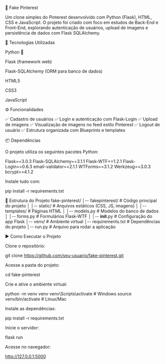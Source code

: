 📌 Fake Pinterest

Um clone simples do Pinterest desenvolvido com Python (Flask), HTML, CSS e JavaScript.
O projeto foi criado com foco em estudos de Back-End e Front-End, explorando autenticação de usuários, upload de imagens e persistência de dados com Flask SQLAlchemy.

🚀 Tecnologias Utilizadas

Python 🐍

Flask (framework web)

Flask-SQLAlchemy (ORM para banco de dados)

HTML5

CSS3

JavaScript

⚙️ Funcionalidades

✅ Cadastro de usuários
✅ Login e autenticação com Flask-Login
✅ Upload de imagens
✅ Visualização de imagens no feed estilo Pinterest
✅ Logout de usuário
✅ Estrutura organizada com Blueprints e templates

📦 Dependências

O projeto utiliza os seguintes pacotes Python:

Flask==3.0.3
Flask-SQLAlchemy==3.1.1
Flask-WTF==1.2.1
Flask-Login==0.6.3
email-validator==2.1.1
WTForms==3.1.2
Werkzeug==3.0.3
bcrypt==4.1.2


Instale tudo com:

pip install -r requirements.txt

📂 Estrutura do Projeto
fake-pinterest/
│-- fakepinterest/       # Código principal do projeto
│   │-- static/          # Arquivos estáticos (CSS, JS, imagens)
│   │-- templates/       # Páginas HTML
│   │-- models.py        # Modelos do banco de dados
│   │-- forms.py         # Formulários Flask-WTF
│   │-- __init__.py      # Configuração do app Flask
│-- venv/                # Ambiente virtual
│-- requirements.txt     # Dependências do projeto
│-- run.py               # Arquivo para rodar a aplicação

▶️ Como Executar o Projeto

Clone o repositório:

git clone https://github.com/seu-usuario/fake-pinterest.git


Acesse a pasta do projeto:

cd fake-pinterest


Crie e ative o ambiente virtual:

python -m venv venv
venv\Scripts\activate   # Windows
source venv/bin/activate   # Linux/Mac


Instale as dependências:

pip install -r requirements.txt


Inicie o servidor:

flask run

Acesse no navegador:

http://127.0.0.1:5000

